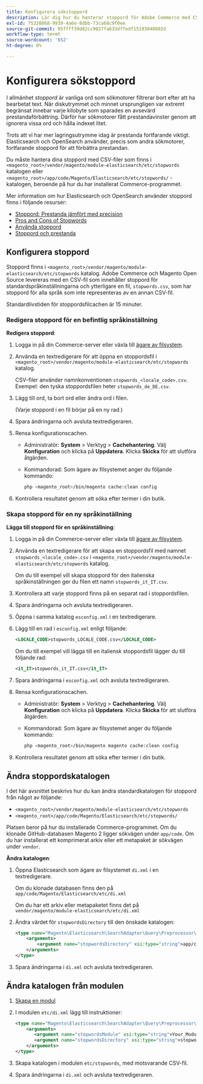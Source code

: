 ```yaml
---
title: Konfigurera sökstoppord
description: Lär dig hur du hanterar stoppord för Adobe Commerce med CSV-filer.
exl-id: 75320868-9939-4a6e-8dbb-73ca68c9f0ee
source-git-commit: 95ffff39d82cc9027fa633dffedf15193040802d
workflow-type: tm+mt
source-wordcount: '652'
ht-degree: 0%

---
```


# Konfigurera sökstoppord

I allmänhet _stoppord_ är vanliga ord som sökmotorer filtrerar bort efter att ha bearbetat text. När diskutrymmet och minnet ursprungligen var extremt begränsat innebar varje kilobyte som sparades en avsevärd prestandaförbättring. Därför har sökmotorer fått prestandavinster genom att ignorera vissa ord och hålla indexet litet.

Trots att vi har mer lagringsutrymme idag är prestanda fortfarande viktigt. Elasticsearch och OpenSearch använder, precis som andra sökmotorer, fortfarande stoppord för att förbättra prestandan.

Du måste hantera dina stoppord med CSV-filer som finns i `<magento_root>/vendor/magento/module-elasticsearch/etc/stopwords` katalogen eller `<magento_root>/app/code/Magento/Elasticsearch/etc/stopwords/` -katalogen, beroende på hur du har installerat Commerce-programmet.

Mer information om hur Elasticsearch och OpenSearch använder stoppord finns i följande resurser:

- [Stoppord: Prestanda jämfört med precision](https://www.elastic.co/guide/en/elasticsearch/guide/current/stopwords.html)
- [Pros and Cons of Stopwords](https://www.elastic.co/guide/en/elasticsearch/guide/current/pros-cons-stopwords.html)
- [Använda stoppord](https://www.elastic.co/guide/en/elasticsearch/guide/current/using-stopwords.html)
- [Stoppord och prestanda](https://www.elastic.co/guide/en/elasticsearch/guide/current/stopwords-performance.html)

## Konfigurera stoppord

Stoppord finns i `<magento_root>/vendor/magento/module-elasticsearch/etc/stopwords` katalog. Adobe Commerce och Magento Open Source levereras med en CSV-fil som innehåller stoppord för standardspråkinställningarna och ytterligare en fil, `stopwords.csv`, som har stoppord för alla språk som inte representeras av en annan CSV-fil.

Standardlivstiden för stoppordsfilcachen är 15 minuter.

### Redigera stoppord för en befintlig språkinställning

**Redigera stoppord**:

1. Logga in på din Commerce-server eller växla till [ägare av filsystem](../../installation/prerequisites/file-system/overview.md).
1. Använda en textredigerare för att öppna en stoppordsfil i `<magento_root>/vendor/magento/module-elasticsearch/etc/stopwords` katalog.

   CSV-filer använder namnkonventionen `stopwords_<locale_code>.csv`. Exempel: den tyska stoppordsfilen heter `stopwords_de_DE.csv`.

1. Lägg till ord, ta bort ord eller ändra ord i filen.

   (Varje stoppord i en fil börjar på en ny rad.)

1. Spara ändringarna och avsluta textredigeraren.
1. Rensa konfigurationscachen.

   - Administratör: **System** > Verktyg > **Cachehantering**. Välj **Konfiguration** och klicka på **Uppdatera**. Klicka **Skicka** för att slutföra åtgärden.

   - Kommandorad: Som ägare av filsystemet anger du följande kommando:

      ```bash
      php <magento_root>/bin/magento cache:clean config
      ```

1. Kontrollera resultatet genom att söka efter termer i din butik.

### Skapa stoppord för en ny språkinställning

**Lägga till stoppord för en språkinställning**:

1. Logga in på din Commerce-server eller växla till [ägare av filsystem](../../installation/prerequisites/file-system/overview.md).

1. Använda en textredigerare för att skapa en stoppordsfil med namnet `stopwords_<locale_code>.csv` i `<magento_root>/vendor/magento/module-elasticsearch/etc/stopwords` katalog.

   Om du till exempel vill skapa stoppord för den italienska språkinställningen ger du filen ett namn `stopwords_it_IT.csv`.

1. Kontrollera att varje stoppord finns på en separat rad i stoppordsfilen.
1. Spara ändringarna och avsluta textredigeraren.
1. Öppna i samma katalog `esconfig.xml` i en textredigerare.
1. Lägg till en rad i `esconfig.xml` enligt följande:

   ```xml
   <LOCALE_CODE>stopwords_LOCALE_CODE.csv</LOCALE_CODE>
   ```

   Om du till exempel vill lägga till en italiensk stoppordsfil lägger du till följande rad:

   ```xml
   <it_IT>stopwords_it_IT.csv</it_IT>
   ```

1. Spara ändringarna i `esconfig.xml` och avsluta textredigeraren.
1. Rensa konfigurationscachen.

   - Administratör: **System** > Verktyg > **Cachehantering**. Välj **Konfiguration** och klicka på **Uppdatera**. Klicka **Skicka** för att slutföra åtgärden.

   - Kommandorad: Som ägare av filsystemet anger du följande kommando:

      ```bash
      php <magento_root>/bin/magento magento cache:clean config
      ```

1. Kontrollera resultatet genom att söka efter termer i din butik.

## Ändra stoppordskatalogen

I det här avsnittet beskrivs hur du kan ändra standardkatalogen för stoppord från något av följande:

- `<magento_root>/vendor/magento/module-elasticsearch/etc/stopwords`
- `<magento_root>/app/code/Magento/Elasticsearch/etc/stopwords/`

Platsen beror på hur du installerade Commerce-programmet. Om du klonade GitHub-databasen Magento 2 ligger sökvägen under `app/code`. Om du har installerat ett komprimerat arkiv eller ett metapaket är sökvägen under `vendor`.

**Ändra katalogen**:

1. Öppna Elasticsearch som ägare av filsystemet `di.xml` i en textredigerare.

   Om du klonade databasen finns den på `app/code/Magento/Elasticsearch/etc/di.xml`

   Om du har ett arkiv eller metapaketet finns det på `vendor/magento/module-elasticsearch/etc/di.xml`

1. Ändra värdet för `stopwordsDirectory` till den önskade katalogen:

   ```xml
   <type name="Magento\Elasticsearch\SearchAdapter\Query\Preprocessor\Stopwords">
       <arguments>
           <argument name="stopwordsDirectory" xsi:type="string">app/code/Magento/Elasticsearch/etc/stopwords</argument>
       </arguments>
   </type>
   ```

1. Spara ändringarna i `di.xml` och avsluta textredigeraren.

## Ändra katalogen från modulen

1. [Skapa en modul](https://developer.adobe.com/commerce/php/development/build/component-file-structure/)
1. I modulen `etc/di.xml` lägg till instruktioner:

   ```xml
   <type name="Magento\Elasticsearch\SearchAdapter\Query\Preprocessor\Stopwords">
       <arguments>
          <argument name="stopwordsModule" xsi:type="string">Your_Module</argument>
          <argument name="stopwordsDirectory" xsi:type="string">stopwords</argument>
       </arguments>
   </type>
   ```

1. Skapa katalogen i modulen `etc/stopwords`, med motsvarande CSV-fil.

1. Spara ändringarna i `di.xml` och avsluta textredigeraren.
